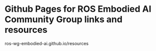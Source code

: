 # Github Pages for ROS Embodied AI Community Group links and resources

ros-wg-embodied-ai.github.io/resources
